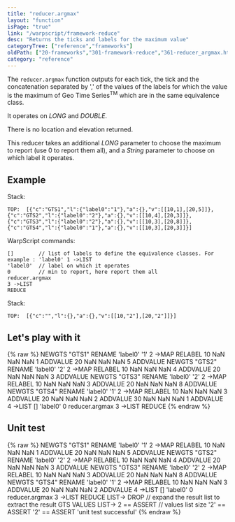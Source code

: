 ```yaml
---
title: "reducer.argmax"
layout: "function"
isPage: "true"
link: "/warpscript/framework-reduce"
desc: "Returns the ticks and labels for the maximum value"
categoryTree: ["reference","frameworks"]
oldPath: ["20-frameworks","301-framework-reduce","361-reducer_argmax.html.md"]
category: "reference"
---
```

 

The `reducer.argmax` function outputs for each tick, the tick and the concatenation separated by ',' of the values of the labels for which the value is the maximum of Geo Time Series<sup>TM</sup> which are in the same equivalence class.

It operates on *LONG* and *DOUBLE*.

There is no location and elevation returned.

This reducer takes an additional *LONG* parameter to choose the maximum to report (use 0 to report them all), and a *String* parameter to choose on which label it operates.

## Example ##

Stack:

    TOP:  [{"c":"GTS1","l":{"label0":"1"},"a":{},"v":[[10,1],[20,5]]},{"c":"GTS2","l":{"label0":"2"},"a":{},"v":[[10,4],[20,3]]}, {"c":"GTS3","l":{"label0":"2"},"a":{},"v":[[10,3],[20,8]]},{"c":"GTS4","l":{"label0":"1"},"a":{},"v":[[10,3],[20,3]]}]

WarpScript commands:

    []        // list of labels to define the equivalence classes. For example : 'label0' 1 ->LIST
    'label0'  // label on which it operates
	0         // min to report, here report them all
    reducer.argmax
    3 ->LIST
    REDUCE

Stack: 

    TOP:  [{"c":"","l":{},"a":{},"v":[[10,"2"],[20,"2"]]}]

## Let's play with it ##

{% raw %}
<warp10-warpscript-widget>NEWGTS "GTS1" RENAME 
'label0' '1' 2 ->MAP RELABEL
10 NaN NaN NaN 1 ADDVALUE
20 NaN NaN NaN 5 ADDVALUE
NEWGTS "GTS2" RENAME 
'label0' '2' 2 ->MAP RELABEL
10 NaN NaN NaN 4 ADDVALUE
20 NaN NaN NaN 3 ADDVALUE
NEWGTS "GTS3" RENAME 
'label0' '2' 2 ->MAP RELABEL
10 NaN NaN NaN 3 ADDVALUE
20 NaN NaN NaN 8 ADDVALUE
NEWGTS "GTS4" RENAME 
'label0' '1' 2 ->MAP RELABEL
10 NaN NaN NaN 3 ADDVALUE
20 NaN NaN NaN 2 ADDVALUE
30 NaN NaN NaN 1 ADDVALUE
4 ->LIST
[]
'label0'
0
reducer.argmax
3 ->LIST
REDUCE
</warp10-warpscript-widget>
{% endraw %}    

## Unit test ##

{% raw %}
<warp10-warpscript-widget>NEWGTS "GTS1" RENAME 
'label0' '1' 2 ->MAP RELABEL
10 NaN NaN NaN 1 ADDVALUE
20 NaN NaN NaN 5 ADDVALUE
NEWGTS "GTS2" RENAME 
'label0' '2' 2 ->MAP RELABEL
10 NaN NaN NaN 4 ADDVALUE
20 NaN NaN NaN 3 ADDVALUE
NEWGTS "GTS3" RENAME 
'label0' '2' 2 ->MAP RELABEL
10 NaN NaN NaN 3 ADDVALUE
20 NaN NaN NaN 8 ADDVALUE
NEWGTS "GTS4" RENAME 
'label0' '1' 2 ->MAP RELABEL
10 NaN NaN NaN 3 ADDVALUE
20 NaN NaN NaN 2 ADDVALUE
4 ->LIST
[]
'label0'
0
reducer.argmax
3 ->LIST
REDUCE
LIST-> DROP   // expand the result list to extract the result GTS
VALUES LIST-> 
2 == ASSERT   // values list size
'2' == ASSERT
'2' == ASSERT
'unit test successful'
</warp10-warpscript-widget>
{% endraw %}